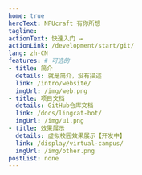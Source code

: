 ```yaml
---
home: true
heroText: NPUcraft 有你所想
tagline: 
actionText: 快速入门 →
actionLink: /development/start/git/
lang: zh-CN
features: # 可选的
- title: 简介
  details: 就是简介，没有描述
  link: /intro/website/
  imgUrl: /img/web.png
- title: 项目文档
  details: GitHub仓库文档
  link: /docs/lingcat-bot/
  imgUrl: /img/ui.png
- title: 效果展示
  details: 虚拟校园效果展示【开发中】
  link: /display/virtual-campus/
  imgUrl: /img/other.png
postList: none
---
```


